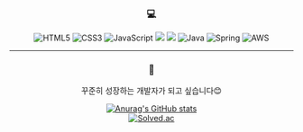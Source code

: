  <div align=center>

### :computer:
![HTML5](https://img.shields.io/badge/html5-%23E34F26.svg?style=flat-square&logo=html5&logoColor=white)
![CSS3](https://img.shields.io/badge/css3-%231572B6.svg?style=flat-square&logo=css3&logoColor=white)
![JavaScript](https://img.shields.io/badge/javascript-F7DF1E.svg?style=flat-square&logo=javascript&logoColor=black)
<img src="https://img.shields.io/badge/vue.js-4FC08D?style=flat-square&logo=vue.js&logoColor=white">
<img src="https://img.shields.io/badge/node.js-339933?style=flat-square&logo=Node.js&logoColor=white">
![Java](https://img.shields.io/badge/java-%23ED8B00.svg?style=flat-square&logo=java&logoColor=white)
![Spring](https://img.shields.io/badge/spring-6DB33F.svg?style=flat-square&logo=springboot&logoColor=white)
![AWS](https://img.shields.io/badge/AmazonAWS-232F3E.svg?style=flat-square&logo=AmazonAWS&logoColor=white)

------------
### 🐣

꾸준히 성장하는 개발자가 되고 싶습니다😊

[![Anurag's GitHub stats](https://github-readme-stats.vercel.app/api?username=kimwonny8)](https://github.com/kimwonny8/github-readme-stats)
 <br>
[![Solved.ac](http://mazassumnida.wtf/api/v2/generate_badge?boj=good3234)](https://solved.ac/good3234)
</div>
